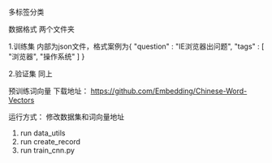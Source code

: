 多标签分类

数据格式
  两个文件夹
  
  1.训练集   内部为json文件，格式案例为{ "question" : "IE浏览器出问题", "tags" : [ "浏览器", "操作系统" ] }
  
  2.验证集   同上
  
  预训练词向量
    下载地址： https://github.com/Embedding/Chinese-Word-Vectors


运行方式：
修改数据集和词向量地址

1. run data_utils
2. run create_record
3. run train_cnn.py
